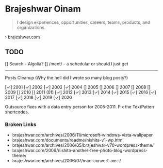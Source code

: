 # Brajeshwar Oinam

> I design experiences, opportunities, careers, teams, products, and organizations.

› [brajeshwar.com](https://brajeshwar.com)

## TODO

[] Search - Algolia?
[] /meet/ - a schedular or should I just get 

---

Posts Cleanup (Why the hell did I wrote so many blog posts?)

[✓] 2001
[✓] 2002
[✓] 2003
[✓] 2004
[] 2005
[] 2006
[] 2007
[] 2008
[] 2009
[] 2010
[] 2011 (01)
[✓] 2012
[✓] 2013
[✓] 2014
[✓] 2015
[✓] 2016
[✓] 2017
[✓] 2018
[✓] 2019
[✓] 2020

Outsource fixes with a data entry person for 2005-2011. Fix the TextPatten shortcodes.

### Broken Links

- brajeshwar.com/archives/2006/11/microsoft-windows-vista-wallpaper
- brajeshwar.com/documents/readme/nishita-v1-wp.html
- brajeshwar.com/archives/2006/05/brajeshwar-v70-wordpress-theme/
- brajeshwar.com/2006/nishita-another-free-photo-blog-wordpress-theme/
- brajeshwar.com/archives/2006/07/mac-convert-am-i/